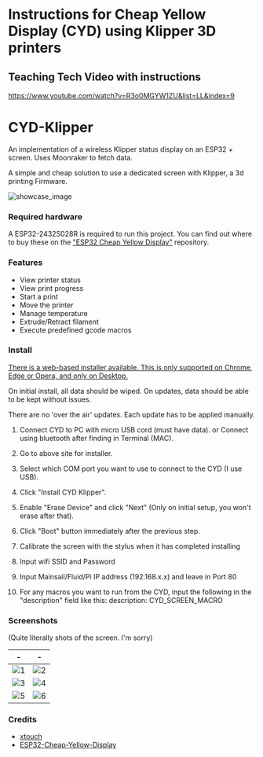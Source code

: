 # Instructions for Cheap Yellow Display (CYD) using Klipper 3D printers

## Teaching Tech Video with instructions
https://www.youtube.com/watch?v=R3o0MGYW1ZU&list=LL&index=9 

# CYD-Klipper
An implementation of a wireless Klipper status display on an ESP32 + screen. Uses Moonraker to fetch data.

A simple and cheap solution to use a dedicated screen with Klipper, a 3d printing Firmware.

![showcase_image](https://github.com/suchmememanyskill/CYD-Klipper/tree/master/readme/PXL_20231113_171629383.jpg)

### Required hardware

A ESP32-2432S028R is required to run this project. You can find out where to buy these on the ["ESP32 Cheap Yellow Display"](https://github.com/witnessmenow/ESP32-Cheap-Yellow-Display#where-to-buy) repository.

### Features
- View printer status
- View print progress
- Start a print
- Move the printer
- Manage temperature
- Extrude/Retract filament
- Execute predefined gcode macros

### Install

[There is a web-based installer available. This is only supported on Chrome, Edge or Opera, and only on Desktop.](https://suchmememanyskill.github.io/CYD-Klipper/)

On initial install, all data should be wiped. On updates, data should be able to be kept without issues.

There are no 'over the air' updates. Each update has to be applied manually.

1. Connect CYD to PC with micro USB cord (must have data).
   or
   Connect using bluetooth after finding in Terminal (MAC).
2. Go to above site for installer.

3. Select which COM port you want to use to connect to the CYD (I use USB).
4. Click "Install CYD Klipper".
5. Enable "Erase Device" and click "Next" (Only on initial setup, you won't erase after that).
6. Click "Boot" button immediately after the previous step.
7. Calibrate the screen with the stylus when it has completed installing
8. Input wifi SSID and Password
9. Input Mainsail/Fluid/Pi IP address (192.168.x.x) and leave in Port 80
10. For any macros you want to run from the CYD, input the following in the "description" field like this:
    description: CYD_SCREEN_MACRO

### Screenshots
(Quite literally shots of the screen. I'm sorry)

-|- 
:-:|:-:
![1](https://github.com/suchmememanyskill/CYD-Klipper/tree/master/readme/PXL_20231113_142717308.jpg)|![2](https://github.com/suchmememanyskill/CYD-Klipper/tree/master/readme/PXL_20231113_171701876.jpg)
![3](https://github.com/suchmememanyskill/CYD-Klipper/tree/master/readme/PXL_20231113_171715809.jpg)|![4](https://github.com/suchmememanyskill/CYD-Klipper/tree/master/readme/PXL_20231113_171724404.jpg)
![5](https://github.com/suchmememanyskill/CYD-Klipper/tree/master/readme/PXL_20231113_171751745.jpg)|![6](https://github.com/suchmememanyskill/CYD-Klipper/tree/master/readme/PXL_20231113_171809315.jpg)


### Credits
- [xtouch](https://github.com/xperiments-in/xtouch)
- [ESP32-Cheap-Yellow-Display](https://github.com/witnessmenow/ESP32-Cheap-Yellow-Display)

